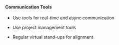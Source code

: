 #### Communication Tools

- Use tools for real-time and async communication

- Use project management tools

- Regular virtual stand-ups for alignment


<aside class="notes">
</aside>
